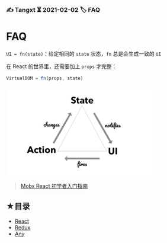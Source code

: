 ### ✍️ Tangxt ⏳ 2021-02-02 🏷️ FAQ

# FAQ

`UI = fn(state)`：给定相同的 `state` 状态，`fn` 总是会生成一致的 `UI`

在 React 的世界里，还需要加上 `props` 才完整：

``` js
VirtualDOM = fn(props, state)
```

![state](assets/img/2021-02-05-19-35-18.png)

> [Mobx React 初学者入门指南](https://juejin.cn/post/6844903831726211079)

## ★目录

- [React](./react.md)
- [Redux](./redux.md)
- [Any](./any.md)
